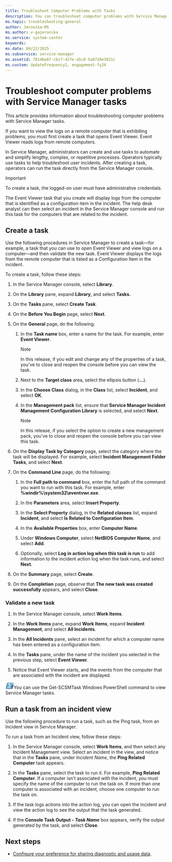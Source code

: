 ```yaml
---
title: Troubleshoot Computer Problems with Tasks
description: You can troubleshoot computer problems with Service Manager tasks.
ms.topic: troubleshooting-general
author: Jeronika-MS
ms.author: v-gajeronika
ms.service: system-center
keywords:
ms.date: 04/22/2025
ms.subservice: service-manager
ms.assetid: 7814be87-cbc7-42fe-a5c8-5a8720e3921c
ms.custom: UpdateFrequency2, engagement-fy24
---
```


# Troubleshoot computer problems with Service Manager tasks

This article provides information about troubleshooting computer problems with Service Manager tasks.

If you want to view the logs on a remote computer that is exhibiting problems, you must first create a task that opens Event Viewer. Event Viewer reads logs from remote computers.

In Service Manager, administrators can create and use tasks to automate and simplify lengthy, complex, or repetitive processes. Operators typically use tasks to help troubleshoot user incidents. After creating a task, operators can run the task directly from the Service Manager console.

> [!IMPORTANT]
> To create a task, the logged-on user must have administrative credentials.

The Event Viewer task that you create will display logs from the computer that is identified as a configuration item in the incident. The help desk analyst can then select an incident in the Service Manager console and run this task for the computers that are related to the incident.

## Create a task

Use the following procedures in Service Manager to create a task—for example, a task that you can use to open Event Viewer and view logs on a computer—and then validate the new task. Event Viewer displays the logs from the remote computer that is listed as a Configuration Item in the incident.

To create a task, follow these steps:

1. In the Service Manager console, select **Library**.

2. On the **Library** pane, expand **Library**, and select **Tasks.**

3. On the **Tasks** pane, select **Create Task**.

4. On the **Before You Begin** page, select **Next**.

5. On the **General** page, do the following:

    1. In the **Task name** box, enter a name for the task. For example, enter **Event Viewer**.

        > [!NOTE]
        > In this release, if you edit and change any of the properties of a task, you've to close and reopen the console before you can view the task.

    2. Next to the **Target class** area, select the ellipsis button (**...**).

    3. In the **Choose Class** dialog, in the **Class** list, select **Incident**, and select **OK**.

    4. In the **Management pack** list, ensure that **Service Manager Incident Management Configuration Library** is selected, and select **Next**.

        > [!NOTE]
        > In this release, if you select the option to create a new management pack, you've to close and reopen the console before you can view this task.

6. On the **Display Task by Category** page, select the category where the task will be displayed. For example, select **Incident Management Folder Tasks**, and select **Next**.

7. On the **Command Line** page, do the following:

    1. In the **Full path to command** box, enter the full path of the command you want to run with this task. For example, enter **%windir%\system32\eventvwr.exe**.

    2. In the **Parameters** area, select **Insert Property**.

    3. In the **Select Property** dialog, in the **Related classes** list, expand **Incident**, and select **Is Related to Configuration Item**.

    4. In the **Available Properties** box, enter **Computer Name**.

    5. Under **Windows Computer**, select **NetBIOS Computer Name**, and select **Add**.

    6. Optionally, select **Log in action log when this task is run** to add information to the incident action log when the task runs, and select **Next**.

8. On the **Summary** page, select **Create**.

9. On the **Completion** page, observe that **The new task was created successfully** appears, and select **Close**.

### Validate a new task

1. In the Service Manager console, select **Work Items**.

2. In the **Work Items** pane, expand **Work Items**, expand **Incident Management**, and select **All Incidents**.

3. In the **All Incidents** pane, select an incident for which a computer name has been entered as a configuration item.

4. In the **Tasks** pane, under the name of the incident you selected in the previous step, select **Event Viewer**.

5. Notice that Event Viewer starts, and the events from the computer that are associated with the incident are displayed.

![Screenshot of the PowerShell symbol.](./media/troubleshoot-with-tasks/pssymbol.png)You can use the Get-SCSMTask Windows PowerShell command to view Service Manager tasks.

## Run a task from an incident view

Use the following procedure to run a task, such as the Ping task, from an Incident view in Service Manager.

To run a task from an Incident view, follow these steps:

1. In the Service Manager console, select **Work Items**, and then select any Incident Management view. Select an incident in the view, and notice that in the **Tasks** pane, under *Incident Name*, the **Ping Related Computer** task appears.

2. In the **Tasks** pane, select the task to run it. For example, **Ping Related Computer**. If a computer isn't associated with the incident, you must specify the name of the computer to run the task on. If more than one computer is associated with an incident, choose one computer to run the task on.

3. If the task logs actions into the action log, you can open the incident and view the action log to see the output that the task generated.

4. If the **Console Task Output - *Task Name*** box appears, verify the output generated by the task, and select **Close**.

## Next steps

- [Configure your preference for sharing diagnostic and usage data](ceip-settings.md).
